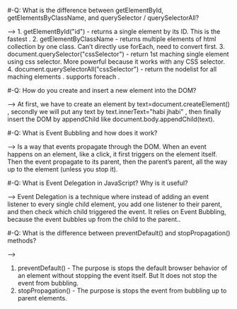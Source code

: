 
#-Q: What is the difference between getElementById, getElementsByClassName, and querySelector / querySelectorAll?

-->
    1. getElementById("id") - returns a single element by its ID. This is the fastest .
    2. getElementByClassName - returns multiple elements of html collection by one class. Can’t directly use forEach, need to convert first.
    3. document.querySelector("cssSelector") - return 1st maching single element using css selector. More powerful because it works with any CSS selector.
    4. document.querySelectorAll("cssSelector") - return the nodelist for all maching elements . supports foreach .


#-Q: How do you create and insert a new element into the DOM?

-->
    At first, we have to create an element by text=document.createElement() , secondly we will put any text by text.innerText="habi jhabi" , then finally insert the DOM by appendChild like document.body.appendChild(text).


#-Q: What is Event Bubbling and how does it work?

-->
    Is a way that events propagate through the DOM. When an event happens on an element, like a click, it first triggers on the element itself.  Then the event propagate to its parent, then the parent’s parent, all the way up to the <html> element (unless you stop it).


#-Q: What is Event Delegation in JavaScript? Why is it useful?

--> 
    Event Delegation is a technique where instead of adding an event listener to every single child element, you add one listener to their parent, and then check which child triggered the event. It relies on Event Bubbling, because the event bubbles up from the child to the parent..


#-Q: What is the difference between preventDefault() and stopPropagation() methods?

--> 
  1.  preventDefault() - The purpose is  stops the default browser behavior of an element without stopping the event itself. But It does not stop the event from bubbling.
  2.  stopPropagation() - The purpose is stops the event from bubbling up to parent elements.
